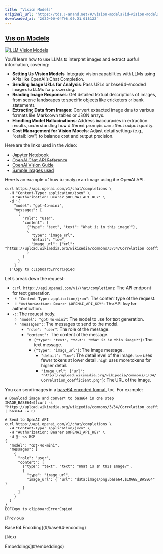 ```yaml
---
title: "Vision Models"
original_url: "https://tds.s-anand.net/#/vision-models?id=vision-models"
downloaded_at: "2025-06-04T08:09:51.018122"
---
```

[Vision Models](#/vision-models?id=vision-models)
-------------------------------------------------

[![LLM Vision Models](https://i.ytimg.com/vi_webp/FgT_Mk_bakQ/sddefault.webp)](https://youtu.be/FgT_Mk_bakQ)

You’ll learn how to use LLMs to interpret images and extract useful information, covering:

* **Setting Up Vision Models**: Integrate vision capabilities with LLMs using APIs like OpenAI’s Chat Completion.
* **Sending Image URLs for Analysis**: Pass URLs or base64-encoded images to LLMs for processing.
* **Reading Image Responses**: Get detailed textual descriptions of images, from scenic landscapes to specific objects like cricketers or bank statements.
* **Extracting Data from Images**: Convert extracted image data to various formats like Markdown tables or JSON arrays.
* **Handling Model Hallucinations**: Address inaccuracies in extraction results, understanding how different prompts can affect output quality.
* **Cost Management for Vision Models**: Adjust detail settings (e.g., “detail: low”) to balance cost and output precision.

Here are the links used in the video:

* [Jupyter Notebook](https://colab.research.google.com/drive/1bK0b1XMrZWImtw01T1w9NGraDkiVi8mS)
* [OpenAI Chat API Reference](https://platform.openai.com/docs/api-reference/chat/create)
* [OpenAI Vision Guide](https://platform.openai.com/docs/guides/vision)
* [Sample images used](https://drive.google.com/drive/folders/14MFc7XmGIUDU4-vbmF9305c1SSQrM-gR)

Here is an example of how to analyze an image using the OpenAI API.

```
curl https://api.openai.com/v1/chat/completions \
  -H "Content-Type: application/json" \
  -H "Authorization: Bearer $OPENAI_API_KEY" \
  -d '{
    "model": "gpt-4o-mini",
    "messages": [
      {
        "role": "user",
        "content": [
          {"type": "text", "text": "What is in this image?"},
          {
            "type": "image_url",
            "detail": "low",
            "image_url": {"url": "https://upload.wikimedia.org/wikipedia/commons/3/34/Correlation_coefficient.png"}
          }
        ]
      }
    ]
  }'Copy to clipboardErrorCopied
```

Let’s break down the request:

* `curl https://api.openai.com/v1/chat/completions`: The API endpoint for text generation.
* `-H "Content-Type: application/json"`: The content type of the request.
* `-H "Authorization: Bearer $OPENAI_API_KEY"`: The API key for authentication.
* `-d`: The request body.
  + `"model": "gpt-4o-mini"`: The model to use for text generation.
  + `"messages":`: The messages to send to the model.
    - `"role": "user"`: The role of the message.
    - `"content":`: The content of the message.
      * `{"type": "text", "text": "What is in this image?"}`: The text message.
      * `{"type": "image_url"}`: The image message.
        + `"detail": "low"`: The detail level of the image. `low` uses fewer tokens at lower detail. `high` uses more tokens for higher detail.
        + `"image_url": {"url": "https://upload.wikimedia.org/wikipedia/commons/3/34/Correlation_coefficient.png"}`: The URL of the image.

You can send images in a [base64 encoded format](#/base64-image), too. For example:

```
# Download image and convert to base64 in one step
IMAGE_BASE64=$(curl -s "https://upload.wikimedia.org/wikipedia/commons/3/34/Correlation_coefficient.png" | base64 -w 0)

# Send to OpenAI API
curl https://api.openai.com/v1/chat/completions \
  -H "Content-Type: application/json" \
  -H "Authorization: Bearer $OPENAI_API_KEY" \
  -d @- << EOF
{
  "model": "gpt-4o-mini",
  "messages": [
    {
      "role": "user",
      "content": [
        {"type": "text", "text": "What is in this image?"},
        {
          "type": "image_url",
          "image_url": { "url": "data:image/png;base64,$IMAGE_BASE64" }
        }
      ]
    }
  ]
}
EOFCopy to clipboardErrorCopied
```

[Previous

Base 64 Encoding](#/base64-encoding)

[Next

Embeddings](#/embeddings)